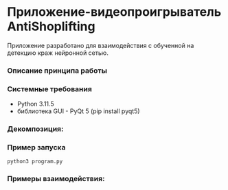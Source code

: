 # Приложение-видеопроигрыватель AntiShoplifting

Приложение разработано для взаимодействия с обученной на детекцию краж нейронной сетью. 

### Описание принципа работы

### Системные требования

+   Python 3.11.5
+   библиотека GUI - PyQt 5 (pip install pyqt5)

### Декомпозиция:

### Пример запуска
    python3 program.py


### Примеры взаимодействия:
